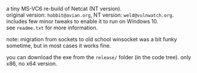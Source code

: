 a tiny MS-VC6 re-build of Netcat (NT version).  
original version: `hobbit@avian.org`, NT version: `weld@vulnwatch.org`.  
includes few minor tweaks to enable it to run on Windows 10.  
see `readme.txt` for more information.

note: migration from sockets to old school winsocket was a bit funky sometime, but in most cases it works fine.

you can download the exe from the `release/` folder (in the code tree). only x86, no x64 version.